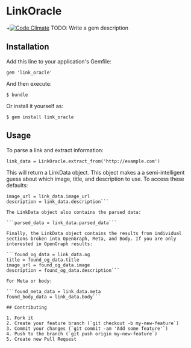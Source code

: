 # LinkOracle
+[![Code Climate](https://codeclimate.com/github/socialchorus/link_oracle.png)](https://codeclimate.com/github/socialchorus/link_oracle)
TODO: Write a gem description

## Installation

Add this line to your application's Gemfile:

    gem 'link_oracle'

And then execute:

    $ bundle

Or install it yourself as:

    $ gem install link_oracle

## Usage

To parse a link and extract information:

```link_data = LinkOracle.extract_from('http://example.com')```

This will return a LinkData object. This object makes a a semi-intelligent guess about which image, title, and description to use. To access these defaults:

```title = link_data.title
image_url = link_data.image_url
description = link_data.description```

The LinkData object also contains the parsed data:

```parsed_data = link_data.parsed_data```

Finally, the LinkData object contains the results from individual sections broken into OpenGraph, Meta, and Body. If you are only interested in OpenGraph results:

```found_og_data = link_data.og
title = found_og_data.title
image_url = found_og_data.image
description = found_og_data.description```

For Meta or body:

```found_meta_data = link_data.meta
found_body_data = link_data.body```

## Contributing

1. Fork it
2. Create your feature branch (`git checkout -b my-new-feature`)
3. Commit your changes (`git commit -am 'Add some feature'`)
4. Push to the branch (`git push origin my-new-feature`)
5. Create new Pull Request
